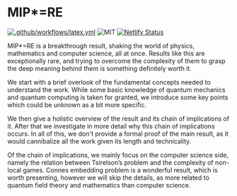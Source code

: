 # MIP*=RE
[![.github/workflows/latex.yml](https://github.com/Pinzauti/mip-star-equals-re-seminar/actions/workflows/latex.yml/badge.svg)](https://github.com/Pinzauti/mip-star-equals-re-seminar/actions/workflows/latex.yml)
![MIT](https://img.shields.io/badge/license-MIT-brightgreen) 
[![Netlify Status](https://api.netlify.com/api/v1/badges/5f2d738d-f6dc-4a18-adbd-d9aa542440ff/deploy-status)](https://app.netlify.com/sites/mip-star-equals-re-seminar/deploys)

MIP*=RE is a breakthrough result, shaking the world of physics, mathematics and computer science, all at once. Results like this are exceptionally rare, and trying to overcome the complexity of them to grasp the deep meaning behind them is something definitely worth it. 
   
We start with a brief overlook of the fundamental concepts needed to understand the work. While some basic knowledge of quantum mechanics and quantum computing is taken for granted, we introduce some key points which could be unknown as a bit more specific. 
 
We then give a holistic overview of the result and its chain of implications of it. After that we investigate in more detail why this chain of implications occurs. In all of this, we don't provide a formal proof of the main result, as it would cannibalize all the work given its length and technicality. 
    
Of the chain of implications, we mainly focus on the computer science side, namely the relation between Tsirelson’s problem and the complexity of non-local games. Connes embedding problem is a wonderful result, which is worth presenting, however we will skip the details, as more related to quantum field theory and mathematics than computer science.

